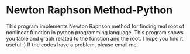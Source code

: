 # Newton Raphson Method-Python
This program implements Newton Raphson method for finding real root of nonlinear function in python programming language.  This program shows you table and graph related to the function and the root. I hope you find it useful :) If the codes have a problem, please email me.
